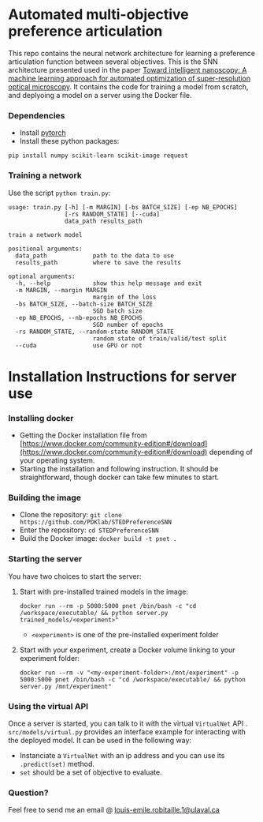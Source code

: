 # Automated multi-objective preference articulation

This repo contains the neural network architecture for learning a preference articulation function between several objectives. This is the SNN architecture presented used in the paper [Toward intelligent nanoscopy: A machine learning approach for automated optimization of super-resolution optical microscopy](https://tdb). It contains the code for training a model from scratch, and deplyoing a model on a server using the Docker file.

### Dependencies
- Install [pytorch](http://pytorch.org/)
- Install these python packages:
```shell
pip install numpy scikit-learn scikit-image request
```

### Training a network
Use the script ``python train.py``:
```shell
usage: train.py [-h] [-m MARGIN] [-bs BATCH_SIZE] [-ep NB_EPOCHS]
                [-rs RANDOM_STATE] [--cuda]
                data_path results_path

train a network model

positional arguments:
  data_path             path to the data to use
  results_path          where to save the results

optional arguments:
  -h, --help            show this help message and exit
  -m MARGIN, --margin MARGIN
                        margin of the loss
  -bs BATCH_SIZE, --batch-size BATCH_SIZE
                        SGD batch size
  -ep NB_EPOCHS, --nb-epochs NB_EPOCHS
                        SGD number of epochs
  -rs RANDOM_STATE, --random-state RANDOM_STATE
                        random state of train/valid/test split
  --cuda                use GPU or not
```

# Installation Instructions for server use

### Installing docker

- Getting the Docker installation file from [https://www.docker.com/community-edition#/download](https://www.docker.com/community-edition#/download) depending of your operating system. 
- Starting the installation and following instruction. It should be straightforward, though docker can take few minutes to start.

### Building the image

- Clone the repository: `git clone https://github.com/PDKlab/STEDPreferenceSNN`
- Enter the repository: `cd STEDPreferenceSNN`
- Build the Docker image: `docker build -t pnet .`

### Starting the server

You have two choices to start the server:

1. Start with pre-installed trained models in the image:

   `docker run --rm -p 5000:5000 pnet /bin/bash -c "cd /workspace/executable/ && python server.py trained_models/<experiment>"`

   - `<experiment>` is one of the pre-installed experiment folder

2. Start with your experiment, create a Docker volume linking to your experiment folder: 

   `docker run --rm -v "<my-experiment-folder>:/mnt/experiment" -p 5000:5000 pnet /bin/bash -c "cd /workspace/executable/ && python server.py /mnt/experiment"`

### Using the virtual API

Once a server is started, you can talk to it with the virtual `VirtualNet` API . `src/models/virtual.py` provides an interface example for interacting with the deployed model. It can be used in the following way:

- Instanciate a `VirtualNet` with an ip address and you can use its `.predict(set)` method.
- `set` should be a set of objective to evaluate.

### Question?

Feel free to send me an email @ louis-emile.robitaille.1@ulaval.ca
